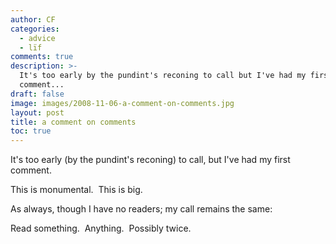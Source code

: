 ```yaml
---
author: CF
categories:
  - advice
  - lïf
comments: true
description: >-
  It's too early by the pundint's reconing to call but I've had my first
  comment...
draft: false
image: images/2008-11-06-a-comment-on-comments.jpg
layout: post
title: a comment on comments
toc: true
---
```

    
It's too early (by the pundint's reconing) to call, but I've had my first comment.    
    
This is monumental.  This is big.    
    
As always, though I have no readers; my call remains the same:    
    
Read something.  Anything.  Possibly twice.    
